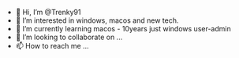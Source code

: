 - 👋 Hi, I’m @Trenky91
- 👀 I’m interested in windows, macos and new tech.
- 🌱 I’m currently learning macos - 10years just windows user-admin
- 💞️ I’m looking to collaborate on ...
- 📫 How to reach me ...

<!---
Trenky91/Trenky91 is a ✨ special ✨ repository because its `README.md` (this file) appears on your GitHub profile.
You can click the Preview link to take a look at your changes.
--->
